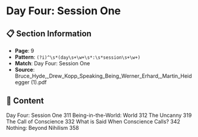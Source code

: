 # Day Four: Session One

## 📋 Section Information

- **Page**: 9
- **Pattern**: `(?i)^\s*(day\s+\w+\s*:\s*session\s+\w+)`
- **Match**: Day Four: Session One
- **Source**: Bruce_Hyde,_Drew_Kopp_Speaking_Being_Werner_Erhard,_Martin_Heidegger (1).pdf

## 📄 Content

Day Four: Session One
311
Being-in-the-World: World  312
The Uncanny 319
The Call of Conscience  332
What is Said When Conscience Calls? 342
Nothing: Beyond Nihilism 358
